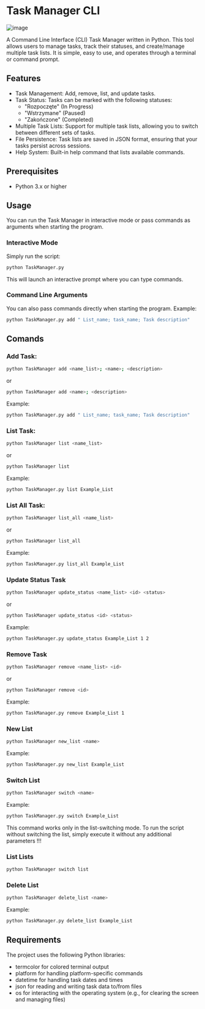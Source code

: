 # Task Manager CLI
![image](https://github.com/user-attachments/assets/79da2d84-88b1-4d38-91e9-8bb2764df591)

A Command Line Interface (CLI) Task Manager written in Python. This tool allows users to manage tasks, track their statuses, and create/manage multiple task lists. It is simple, easy to use, and operates through a terminal or command prompt.

## Features
* Task Management: Add, remove, list, and update tasks.
* Task Status: Tasks can be marked with the following statuses:
  - "Rozpoczęte" (In Progress)
  - "Wstrzymane" (Paused)
  - "Zakończone" (Completed)
* Multiple Task Lists: Support for multiple task lists, allowing you to switch between different sets of tasks.
* File Persistence: Task lists are saved in JSON format, ensuring that your tasks persist across sessions.
* Help System: Built-in help command that lists available commands.

## Prerequisites
* Python 3.x or higher

## Usage
You can run the Task Manager in interactive mode or pass commands as arguments when starting the program.
### Interactive Mode
Simply run the script:
  ```sh
python TaskManager.py
  ```
This will launch an interactive prompt where you can type commands.

### Command Line Arguments
You can also pass commands directly when starting the program. Example:
 ```sh
python TaskManager.py add " List_name; task_name; Task description"
  ```

## Comands 
### Add Task:
 ```sh
python TaskManager add <name_list>; <name>; <description> 
  ```
or
 ```sh
python TaskManager add <name>; <description> 
  ```
Example:
 ```sh
python TaskManager.py add " List_name; task_name; Task description"
  ```
### List Task:
 ```sh
python TaskManager list <name_list> 
  ```
or
 ```sh
python TaskManager list 
  ```
Example:
 ```sh
python TaskManager.py list Example_List
  ```
### List All Task:

 ```sh
python TaskManager list_all <name_list> 
  ```
or
 ```sh
python TaskManager list_all
  ```
Example:
 ```sh
python TaskManager.py list_all Example_List
```
### Update Status Task

 ```sh
python TaskManager update_status <name_list> <id> <status>
  ```
or
 ```sh
python TaskManager update_status <id> <status>
  ```
Example:
 ```sh
python TaskManager.py update_status Example_List 1 2
  ```
### Remove Task
 ```sh
python TaskManager remove <name_list> <id> 
  ```
or
 ```sh
python TaskManager remove <id> 
  ```
Example:
 ```sh
python TaskManager.py remove Example_List 1 
  ```

### New List

 ```sh
python TaskManager new_list <name>
  ```
Example:
 ```sh
python TaskManager.py new_list Example_List
  ```

### Switch List

 ```sh
python TaskManager switch <name>
  ```
Example:
 ```sh
python TaskManager.py switch Example_List
  ```
This command works only in the list-switching mode. To run the script without switching the list, simply execute it without any additional parameters !!!

### List Lists

 ```sh
python TaskManager switch list
  ```

### Delete List

 ```sh
python TaskManager delete_list <name>
  ```
Example:
 ```sh
python TaskManager.py delete_list Example_List
  ```


## Requirements
The project uses the following Python libraries:

* termcolor for colored terminal output
* platform for handling platform-specific commands
* datetime for handling task dates and times
* json for reading and writing task data to/from files
* os for interacting with the operating system (e.g., for clearing the screen and managing files)
